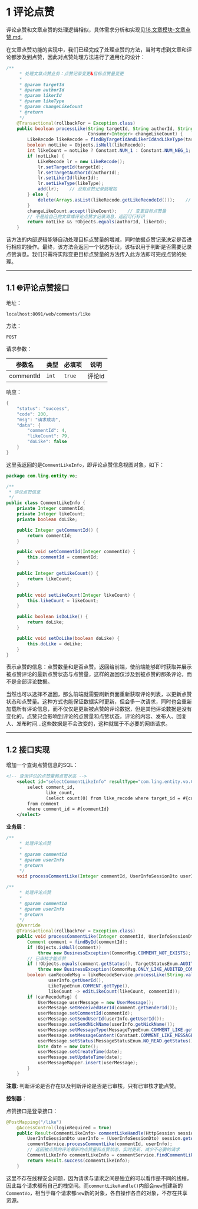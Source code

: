 # 1 评论点赞

评论点赞和文章点赞的处理逻辑相似，具体需求分析和实现见[18.文章模块-文章点赞.md](18.文章模块-文章点赞.md)。

在文章点赞功能的实现中，我们已经完成了处理点赞的方法，当时考虑到文章和评论都涉及到点赞，因此对点赞处理方法进行了通用化的设计：

```java
/**
     * 处理文章点赞业务：点赞记录变更&目标点赞量变更
     *
     * @param targetId
     * @param authorId
     * @param likerId
     * @param likeType
     * @param changeLikeCount
     * @return
     */
    @Transactional(rollbackFor = Exception.class)
    public boolean processLike(String targetId, String authorId, String likerId, Integer likeType,
                               Consumer<Integer> changeLikeCount) {
        LikeRecode likeRecode = findByTargetIdAndLikerIdAndLikeType(targetId, likerId, likeType);
        boolean notLike = Objects.isNull(likeRecode);
        int likeCount = notLike ? Constant.NUM_1 : Constant.NUM_NEG_1;     // 点赞变更量
        if (notLike) {
            LikeRecode lr = new LikeRecode();
            lr.setTargetId(targetId);
            lr.setTargetAuthorId(authorId);
            lr.setLikerId(likerId);
            lr.setLikeType(likeType);
            add(lr);    // 没有点赞记录就增加
        } else {
            delete(Arrays.asList(likeRecode.getLikeRecodeId()));    // 有点赞记录就删除
        }
        changeLikeCount.accept(likeCount);    // 变更目标点赞量
        // 不是给自己的文章或评论点赞才记录消息，返回可行标识
        return notLike && !Objects.equals(authorId, likerId);
    }
```

该方法的内部逻辑能够自动处理目标点赞量的增减，同时依据点赞记录决定是否进行相应的操作。最终，该方法会返回一个状态标识，该标识用于判断是否需要记录点赞消息。我们只需将实际变更目标点赞量的方法传入此方法即可完成点赞的处理。

---

## 1.1 🌐评论点赞接口

地址：

```
localhost:8091/web/comments/like
```

方法：

`POST`

请求参数：

| 参数名    | 类型  | 必填项 | 说明   |
| --------- | ----- | ------ | ------ |
| commentId | `int` | `true` | 评论id |

响应：

```java
{
    "status": "success",
    "code": 200,
    "msg": "请求成功",
    "data": {
        "commentId": 4,
        "likeCount": 79,
        "doLike": false
    }
}
```

这里我返回的是`CommentLikeInfo`，即评论点赞信息视图对象，如下：

```java
package com.ling.entity.vo;

/**
 * 评论点赞信息
 */
public class CommentLikeInfo {
    private Integer commentId;
    private Integer likeCount;
    private boolean doLike;

    public Integer getCommentId() {
        return commentId;
    }

    public void setCommentId(Integer commentId) {
        this.commentId = commentId;
    }

    public Integer getLikeCount() {
        return likeCount;
    }

    public void setLikeCount(Integer likeCount) {
        this.likeCount = likeCount;
    }

    public boolean isDoLike() {
        return doLike;
    }

    public void setDoLike(boolean doLike) {
        this.doLike = doLike;
    }
}
```

表示点赞的信息：点赞数量和是否点赞。返回给前端，使前端能够即时获取并展示被点赞评论的最新点赞状态与点赞量，这样的返回仅涉及到被点赞的那条评论，而不是全部评论数据。

当然也可以选择不返回，那么前端就需要刷新页面重新获取评论列表，以更新点赞状态和点赞量。这种方式也能保证数据实时更新，但会多一次请求，同时也会重新加载所有评论信息，而不仅仅是更新被点赞的评论数据，但是其他评论数据是没有变化的。点赞只会影响到评论的点赞量和点赞状态，评论的内容、发布人、回复人、发布时间...这些数据是不会改变的，这种就属于不必要的网络请求。

---

## 1.2 接口实现

增加一个查询点赞信息的SQL：

```xml
<!-- 查询评论的点赞量和点赞状态 -->
    <select id="selectCommentLikeInfo" resultType="com.ling.entity.vo.CommentLikeInfo">
        select comment_id,
               like_count,
               (select count(0) from like_recode where target_id = #{commentId} and liker_id = #{userId}) doLike
        from comment
        where comment_id = #{commentId}
    </select>
```

**业务层**：

```java
/**
     * 处理评论点赞
     *
     * @param commentId
     * @param userInfo
     * @return
     */
    void processCommentLike(Integer commentId, UserInfoSessionDto userInfo);
```

```java
/**
     * 处理评论点赞
     *
     * @param commentId
     * @param userInfo
     * @return
     */
    @Override
    @Transactional(rollbackFor = Exception.class)
    public void processCommentLike(Integer commentId, UserInfoSessionDto userInfo) {
        Comment comment = findById(commentId);
        if (Objects.isNull(comment))
            throw new BusinessException(CommonMsg.COMMENT_NOT_EXISTS);
        // 已审核才能点赞
        if (!Objects.equals(comment.getStatus(), TargetStatusEnum.AUDITED.getStatus()))
            throw new BusinessException(CommonMsg.ONLY_LIKE_AUDITED_COMMENT);
        boolean canRecodeMsg = likeRecodeService.processLike(String.valueOf(commentId), comment.getSenderId(),
                userInfo.getUserId(),
                LikeTypeEnum.COMMENT.getType(),
                likeCount -> editLikeCount(likeCount, commentId));
        if (canRecodeMsg) {
            UserMessage userMessage = new UserMessage();
            userMessage.setReceivedUserId(comment.getSenderId());
            userMessage.setCommentId(commentId);
            userMessage.setSendUserId(userInfo.getUserId());
            userMessage.setSendNickName(userInfo.getNickName());
            userMessage.setMessageType(MessageTypeEnum.COMMENT_LIKE.getType());
            userMessage.setMessageContent(Constant.COMMENT_LIKE_MESSAGE_CONTENT);
            userMessage.setStatus(MessageStatusEnum.NO_READ.getStatus());
            Date date = new Date();
            userMessage.setCreateTime(date);
            userMessage.setUpdateTime(date);
            userMessageMapper.insert(userMessage);
        }
    }
```

**注意**: 判断评论是否存在以及判断评论是否是已审核，只有已审核才能点赞。

**控制器**：

点赞接口是登录接口：

```java
@PostMapping("/like")
    @AccessControl(loginRequired = true)
    public Result<CommentLikeInfo> commentLikeHandle(HttpSession session, @Validation Integer commentId) {
        UserInfoSessionDto userInfo = (UserInfoSessionDto) session.getAttribute(Constant.USERINFO_SESSION_KEY);
        commentService.processCommentLike(commentId, userInfo);
        // 返回被点赞的评论最新的点赞量和点赞状态，实时更新，减少不必要的请求
        CommentLikeInfo commentLikeInfo = commentService.findCommentLikeInfo(commentId, userInfo.getUserId());
        return Result.success(commentLikeInfo);
    }
```

这里不存在线程安全问题，因为请求与请求之间是独立的可以看作是不同的线程，因此每个请求都有自己的栈空间。而`commentLikeHandle()`内部会`new`创建新的`CommentVo`，相当于每个请求都`new`新的对象，各自操作各自的对象，不存在共享资源。